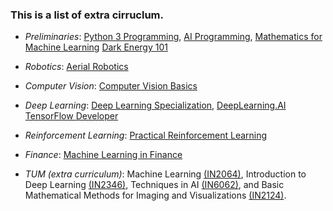 ### This is a list of extra cirruclum.

* *Preliminaries*: [Python 3 Programming](https://www.coursera.org/account/accomplishments/specialization/certificate/SQ2UMK99Z8E4),
  [AI Programming](https://graduation.udacity.com/confirm/2FUE3U7F),
  [Mathematics for Machine Learning](https://www.coursera.org/account/accomplishments/verify/5BC7F5CV2XWR?utm_source=link&utm_medium=certificate&utm_content=cert_image&utm_campaign=sharing_cta&utm_product=course)
  [Dark Energy 101](https://www.coursera.org/account/accomplishments/certificate/TDHAA7PDHNTA)
  
* *Robotics*: [Aerial Robotics](https://www.coursera.org/account/accomplishments/verify/KQF9XTUWNYPE?utm_source=link&utm_medium=certificate&utm_content=cert_image&utm_campaign=sharing_cta&utm_product=course)

* *Computer Vision*: [Computer Vision Basics](https://www.coursera.org/account/accomplishments/verify/KQF9XTUWNYPE?utm_source=link&utm_medium=certificate&utm_content=cert_image&utm_campaign=sharing_cta&utm_product=course)
* *Deep Learning*: [Deep Learning Specialization](https://www.coursera.org/account/accomplishments/specialization/certificate/UU7YPUS2FUCL),
[DeepLearning.AI TensorFlow Developer](https://www.coursera.org/account/accomplishments/specialization/certificate/EK5Q8S7TP4ZD)
  
* *Reinforcement Learning*: [Practical Reinforcement Learning](https://www.coursera.org/account/accomplishments/certificate/QYE6W8S3EM7H)
* *Finance*: [Machine Learning in Finance](https://www.coursera.org/account/accomplishments/certificate/3EMSN5EZ37EG)


* *TUM (extra curriculum)*: Machine Learning [(IN2064)](https://github.com/MarcosSalib/Cocktail_MOOC/tree/main/ML%20(IN2064)%20-%20TUM), 
  Introduction to Deep Learning [(IN2346)](https://github.com/MarcosSalib/Cocktail_MOOC/tree/main/I2DL%20(IN2346)%20-%20TUM),
  Techniques in AI [(IN6062)](https://github.com/MarcosSalib/Cocktail_MOOC/tree/main/AI%20(IN2062)%20-%20TUM), 
  and Basic Mathematical Methods for Imaging and Visualizations [(IN2124)]().